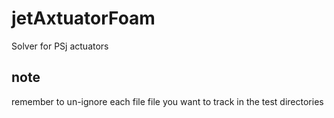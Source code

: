 # jetAxtuatorFoam
Solver for PSj actuators


## note
remember to un-ignore each file file you want to track in the test directories
